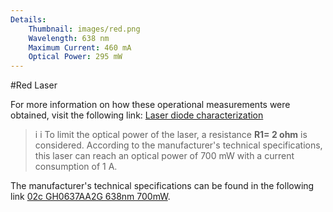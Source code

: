 ```yaml
---
Details:
    Thumbnail: images/red.png
    Wavelength: 638 nm 
    Maximum Current: 460 mA
    Optical Power: 295 mW
---
```

<!-- There should be only one Header per page. You do not need to use all the keys -->

#Red Laser 

For more information on how these operational measurements were obtained, visit the following link: [Laser diode characterization](laser.md)
>i 
>i To limit the optical power of the laser, a resistance **R1= 2 ohm** is considered. According to the manufacturer's technical specifications, this laser can reach an optical power of 700 mW with a current consumption of 1 A.


The manufacturer's technical specifications can be found in the following link [02c GH0637AA2G 638nm 700mW](docu/02cGH0637AA2G638nm700mW.pdf). 